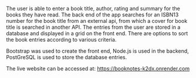 The user is able to enter a book title, author, rating and summary for the books they have read.
The back end of the app searches for an ISBN13 number for the book title from an external api, from which a cover for book title is searched in another API.
The entries from the user are stored in a database and displayed in a grid on the front end.
There are options to sort the book entries according to various criteria.

Bootstrap was used to create the front end, Node.js is used in the backend, PostGreSQL is used to store the database entries.

The live website can be accessed at: https://booknotes-k2dx.onrender.com
